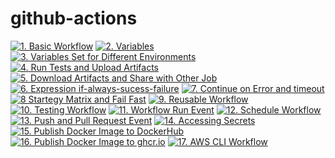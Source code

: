 # github-actions

[![1. Basic Workflow](https://github.com/Sumanshu-Nankana/github-actions/actions/workflows/1_basic_workflow.yaml/badge.svg)](https://github.com/Sumanshu-Nankana/github-actions/actions/workflows/1_basic_workflow.yaml)
[![2. Variables](https://github.com/Sumanshu-Nankana/github-actions/actions/workflows/2_Variables.yaml/badge.svg)](https://github.com/Sumanshu-Nankana/github-actions/actions/workflows/2_Variables.yaml)
[![3. Variables Set for Different Environments](https://github.com/Sumanshu-Nankana/github-actions/actions/workflows/3_variables_based_on_environment.yaml/badge.svg)](https://github.com/Sumanshu-Nankana/github-actions/actions/workflows/3_variables_based_on_environment.yaml)
[![4. Run Tests and Upload Artifacts](https://github.com/Sumanshu-Nankana/github-actions/actions/workflows/4_Run_Tests_Upload_artifacts.yaml/badge.svg)](https://github.com/Sumanshu-Nankana/github-actions/actions/workflows/4_Run_Tests_Upload_artifacts.yaml)
[![5. Download Artifacts and Share with Other Job](https://github.com/Sumanshu-Nankana/github-actions/actions/workflows/5_Download_Artifact_share_with_other_job.yaml/badge.svg)](https://github.com/Sumanshu-Nankana/github-actions/actions/workflows/5_Download_Artifact_share_with_other_job.yaml)
[![6. Expression if-always-sucess-failure](https://github.com/Sumanshu-Nankana/github-actions/actions/workflows/6_expressions_status_check.yaml/badge.svg)](https://github.com/Sumanshu-Nankana/github-actions/actions/workflows/6_expressions_status_check.yaml)
[![7. Continue on Error and timeout](https://github.com/Sumanshu-Nankana/github-actions/actions/workflows/7_continue_on_error_and_timeout.yaml/badge.svg)](https://github.com/Sumanshu-Nankana/github-actions/actions/workflows/7_continue_on_error_and_timeout.yaml)
[![8 Startegy Matrix and Fail Fast](https://github.com/Sumanshu-Nankana/github-actions/actions/workflows/8_strategy_matrix_and_fail_fast.yaml/badge.svg)](https://github.com/Sumanshu-Nankana/github-actions/actions/workflows/8_strategy_matrix_and_fail_fast.yaml)
[![9. Reusable Workflow](https://github.com/Sumanshu-Nankana/github-actions/actions/workflows/9_Reusable_Workflow.yaml/badge.svg)](https://github.com/Sumanshu-Nankana/github-actions/actions/workflows/9_Reusable_Workflow.yaml)
[![10. Testing Workflow](https://github.com/Sumanshu-Nankana/github-actions/actions/workflows/10_Testing%20Workflow.yaml/badge.svg)](https://github.com/Sumanshu-Nankana/github-actions/actions/workflows/10_Testing%20Workflow.yaml)
[![11. Workflow Run Event](https://github.com/Sumanshu-Nankana/github-actions/actions/workflows/11_Deploy_workflow_run.yaml/badge.svg)](https://github.com/Sumanshu-Nankana/github-actions/actions/workflows/11_Deploy_workflow_run.yaml)
[![12. Schedule Workflow](https://github.com/Sumanshu-Nankana/github-actions/actions/workflows/12_Schedule_Workflow.yaml/badge.svg)](https://github.com/Sumanshu-Nankana/github-actions/actions/workflows/12_Schedule_Workflow.yaml)
[![13. Push and Pull Request Event](https://github.com/Sumanshu-Nankana/github-actions/actions/workflows/13_Push_Pull_Request_Event.yaml/badge.svg)](https://github.com/Sumanshu-Nankana/github-actions/actions/workflows/13_Push_Pull_Request_Event.yaml)
[![14. Accessing Secrets](https://github.com/Sumanshu-Nankana/github-actions/actions/workflows/14_Accessing%20Secrets.yaml/badge.svg)](https://github.com/Sumanshu-Nankana/github-actions/actions/workflows/14_Accessing%20Secrets.yaml)
[![15. Publish Docker Image to DockerHub](https://github.com/Sumanshu-Nankana/github-actions/actions/workflows/15_Publish_Docker_Image_DockerHub.yaml/badge.svg)](https://github.com/Sumanshu-Nankana/github-actions/actions/workflows/15_Publish_Docker_Image_DockerHub.yaml)
[![16. Publish Docker Image to ghcr.io](https://github.com/Sumanshu-Nankana/github-actions/actions/workflows/16_Publish_Docker_Image_GHCR.yaml/badge.svg)](https://github.com/Sumanshu-Nankana/github-actions/actions/workflows/16_Publish_Docker_Image_GHCR.yaml)
[![17. AWS CLI Workflow](https://github.com/Sumanshu-Nankana/github-actions/actions/workflows/17_AWS_CLI_Workflow.yaml/badge.svg)](https://github.com/Sumanshu-Nankana/github-actions/actions/workflows/17_AWS_CLI_Workflow.yaml)